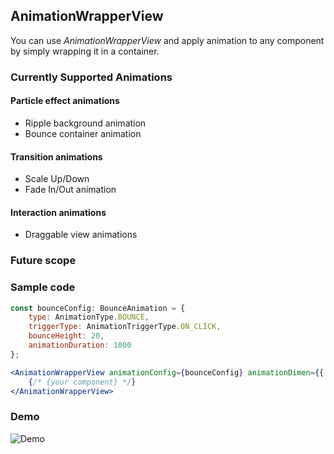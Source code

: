 ## AnimationWrapperView
You can use *AnimationWrapperView* and apply animation to any component by simply wrapping it in a container.


### Currently Supported Animations

#### Particle effect animations
 - Ripple background animation
 - Bounce container animation
#### Transition animations
 - Scale Up/Down
 - Fade In/Out animation

#### Interaction animations
 - Draggable view animations


### Future scope 
 

### Sample code
```jsx
const bounceConfig: BounceAnimation = {
    type: AnimationType.BOUNCE,
    triggerType: AnimationTriggerType.ON_CLICK,
    bounceHeight: 20,
    animationDuration: 1000
};

<AnimationWrapperView animationConfig={bounceConfig} animationDimen={{ width: 200, height: 200 }}>
    {/* {your component} */}
</AnimationWrapperView>
```

### Demo
![Demo](/docs/media/demo.gif)
